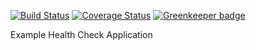 [![Build Status](https://travis-ci.org/bucharest-gold/nodejs-health-check-redhat.svg?branch=master)](https://travis-ci.org/bucharest-gold/nodejs-health-check-redhat) [![Coverage Status](https://coveralls.io/repos/github/bucharest-gold/nodejs-health-check-redhat/badge.svg?branch=master)](https://coveralls.io/github/bucharest-gold/nodejs-health-check-redhat?branch=master) [![Greenkeeper badge](https://badges.greenkeeper.io/bucharest-gold/nodejs-health-check-redhat.svg)](https://greenkeeper.io/)

Example Health Check Application


